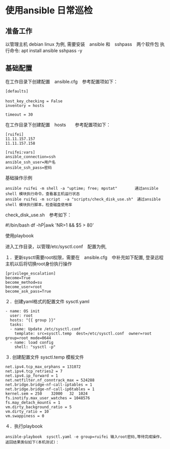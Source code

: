 # 使用ansible 日常巡检

## 准备工作

以管理主机 debian linux 为例, 需要安装　ansible 和　sshpass　两个软件包 执行命令: apt install ansible sshpass -y

## 基础配置

在工作目录下创建配置　ansible.cfg　参考配置项如下：

```
[defaults]

host_key_checking = False　
inventory = hosts

timeout = 30
```
 
在工作目录下创建配置　hosts　　参考配置项如下：　　

```
[ruifei]
11.11.157.157
11.11.157.158

[ruifei:vars]
ansible_connection=ssh
ansible_ssh_user=用户名
ansible_ssh_pass=密码
```


基础操作示例

```
ansible ruifei -m shell -a "uptime; free; mpstat" 　　　　通过ansible  shell 模块执行命令，查看基主机运行状态
ansible ruifei -m script  -a "scripts/check_disk_use.sh"　通过ansible  shell 模块执行脚本，检查磁盘使用率
```

check_disk_use.sh　参考如下：

#!/bin/bash
df -hP|awk 'NR>1 && $5 > 80'

使用playbook 
 

进入工作目录，以管理/etc/sysctl.conf　配置为例,


１．更新sysctl需要root权限，需要在　ansible.cfg　中补充如下配置, 登录远程主机以后将切换root身份执行操作

```
[privilege_escalation]
become=True
become_method=su
become_user=root
become_ask_pass=True
```

２．创建yaml格式的配置文件 sysctl.yaml

```
- name: OS init
  user: root
  hosts: "{{ group }}"
  tasks:
  - name: Update /etc/sysctl.conf
    template: src=sysctl.temp  dest=/etc/sysctl.conf  owner=root group=root mode=0644
  - name: load config
    shell: "sysctl -p"
```

３.   创建配置文件 sysctl.temp 模板文件

```
net.ipv4.tcp_max_orphans = 131072
net.ipv4.tcp_retries2 = 7
net.ipv4.ip_forward = 1
net.netfilter.nf_conntrack_max = 524288
net.bridge.bridge-nf-call-iptables = 1
net.bridge.bridge-nf-call-ip6tables = 1
kernel.sem = 250    32000   32  1024
fs.inotify.max_user_watches = 1048576
fs.may_detach_mounts = 1
vm.dirty_background_ratio = 5
vm.dirty_ratio = 10
vm.swappiness = 0
```

４．执行playbook 

```
ansible-playbook  sysctl.yaml -e group=ruifei 输入root密码,等待完成操作，返回结果类似如下(本机测试)：
```
